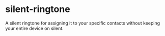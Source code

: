 # silent-ringtone
A silent ringtone for assigning it to your specific contacts without keeping your entire device on silent.
